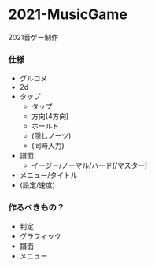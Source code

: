 # 2021-MusicGame
2021音ゲー制作

### 仕様
- グルコヌ
- 2d
- タップ
  - タップ
  - 方向(4方向)
  - ホールド
  - (隠しノーツ)
  - (同時入力)
- 譜面
  - イージー/ノーマル/ハード(/マスター)
- メニュー/タイトル
- (設定/速度)

### 作るべきもの？
- 判定
- グラフィック
- 譜面
- メニュー
